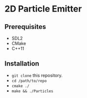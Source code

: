 # 2D Particle Emitter

## Prerequisites

* SDL2
* CMake
* C++11

## Installation

* `git clone` this repository.
* `cd /path/to/repo`
* `cmake ./`
* `make && ./Particles`

